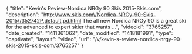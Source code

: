 {
    "title": "Kevin's Review-Nordica NRGy 90 Skis 2015-Skis.com",
    "description": "http:\/\/www.skis.com\/Nordica-NRGy-90-Skis-2015\/352742P,default,pd.html The all new Nordica NRGy 90 is a great ski for the advanced to expert skier that wants ...",
    "videoid": "3765257",
    "date_created": "1411361062",
    "date_modified": "1418181991",
    "type": "captivate",
    "layout": "video",
    "url": "\/v\/kevin-s-review-nordica-nrgy-90-skis-2015-skis-com\/3765257"
}